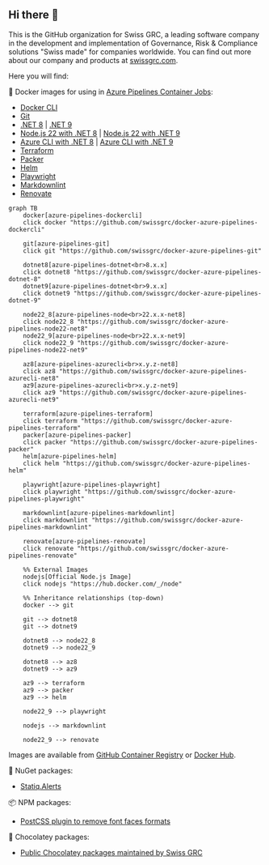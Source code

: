 ## Hi there 👋

This is the GitHub organization for Swiss GRC, a leading software company in the development and implementation of Governance, Risk & Compliance solutions "Swiss made" for companies worldwide.
You can find out more about our company and products at [swissgrc.com](https://swissgrc.com/en/).

Here you will find:

🐳 Docker images for using in [Azure Pipelines Container Jobs](https://docs.microsoft.com/en-us/azure/devops/pipelines/process/container-phases):

* [Docker CLI](https://github.com/swissgrc/docker-azure-pipelines-dockercli)
* [Git](https://github.com/swissgrc/docker-azure-pipelines-git)
* [.NET 8](https://github.com/swissgrc/docker-azure-pipelines-dotnet-8) | [.NET 9](https://github.com/swissgrc/docker-azure-pipelines-dotnet-9)
* [Node.js 22 with .NET 8](https://github.com/swissgrc/docker-azure-pipelines-node22-net8) | [Node.js 22 with .NET 9](https://github.com/swissgrc/docker-azure-pipelines-node22-net9)
* [Azure CLI with .NET 8](https://github.com/swissgrc/docker-azure-pipelines-azurecli-net8) | [Azure CLI with .NET 9](https://github.com/swissgrc/docker-azure-pipelines-azurecli-net9)
* [Terraform](https://github.com/swissgrc/docker-azure-pipelines-terraform)
* [Packer](https://github.com/swissgrc/docker-azure-pipelines-packer)
* [Helm](https://github.com/swissgrc/docker-azure-pipelines-helm)
* [Playwright](https://github.com/swissgrc/docker-azure-pipelines-playwright)
* [Markdownlint](https://github.com/swissgrc/docker-azure-pipelines-markdownlint)
* [Renovate](https://github.com/swissgrc/docker-azure-pipelines-renovate)

```mermaid
graph TB
    docker[azure-pipelines-dockercli]
    click docker "https://github.com/swissgrc/docker-azure-pipelines-dockercli"

    git[azure-pipelines-git]
    click git "https://github.com/swissgrc/docker-azure-pipelines-git"

    dotnet8[azure-pipelines-dotnet<br>8.x.x]
    click dotnet8 "https://github.com/swissgrc/docker-azure-pipelines-dotnet-8"
    dotnet9[azure-pipelines-dotnet<br>9.x.x]
    click dotnet9 "https://github.com/swissgrc/docker-azure-pipelines-dotnet-9"

    node22_8[azure-pipelines-node<br>22.x.x-net8]
    click node22_8 "https://github.com/swissgrc/docker-azure-pipelines-node22-net8"
    node22_9[azure-pipelines-node<br>22.x.x-net9]
    click node22_9 "https://github.com/swissgrc/docker-azure-pipelines-node22-net9"

    az8[azure-pipelines-azurecli<br>x.y.z-net8]
    click az8 "https://github.com/swissgrc/docker-azure-pipelines-azurecli-net8"
    az9[azure-pipelines-azurecli<br>x.y.z-net9]
    click az9 "https://github.com/swissgrc/docker-azure-pipelines-azurecli-net9"

    terraform[azure-pipelines-terraform]
    click terraform "https://github.com/swissgrc/docker-azure-pipelines-terraform"
    packer[azure-pipelines-packer]
    click packer "https://github.com/swissgrc/docker-azure-pipelines-packer"
    helm[azure-pipelines-helm]
    click helm "https://github.com/swissgrc/docker-azure-pipelines-helm"

    playwright[azure-pipelines-playwright]
    click playwright "https://github.com/swissgrc/docker-azure-pipelines-playwright"

    markdownlint[azure-pipelines-markdownlint]
    click markdownlint "https://github.com/swissgrc/docker-azure-pipelines-markdownlint"

    renovate[azure-pipelines-renovate]
    click renovate "https://github.com/swissgrc/docker-azure-pipelines-renovate"

    %% External Images
    nodejs[Official Node.js Image]
    click nodejs "https://hub.docker.com/_/node"

    %% Inheritance relationships (top-down)
    docker --> git
    
    git --> dotnet8
    git --> dotnet9

    dotnet8 --> node22_8
    dotnet9 --> node22_9

    dotnet8 --> az8
    dotnet9 --> az9

    az9 --> terraform
    az9 --> packer
    az9 --> helm

    node22_9 --> playwright

    nodejs --> markdownlint

    node22_9 --> renovate
```

Images are available from [GitHub Container Registry](https://github.com/orgs/swissgrc/packages?ecosystem=container)
or [Docker Hub](https://hub.docker.com/u/swissgrc).

🧩 NuGet packages:

* [Statiq.Alerts](https://github.com/swissgrc/Statiq.Alerts)

📦 NPM packages:

* [PostCSS plugin to remove font faces formats](https://github.com/swissgrc/postcss-remove-font-face-format)

🍫 Chocolatey packages:

* [Public Chocolatey packages maintained by Swiss GRC](https://github.com/swissgrc/chocolatey-packages)
